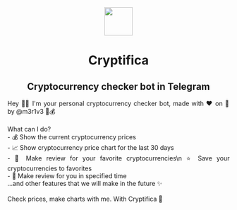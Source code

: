 <div align="center">
    <img src="https://github.com/merive-inc/Cryptifica/blob/main/assets/Cryptifica.svg" width="64">
    <h1 align="center">Cryptifica</h1>
    <h2 align="center">Cryptocurrency checker bot in Telegram</h2>
    <p align="justify">
        Hey 👋🏻 I'm your personal cryptocurrency checker bot, made with ❤ on 🐍 by @m3r1v3 🤖💰<br><br>
        What can I do?<br>
        - 💰 Show the current cryptocurrency prices<br>
        - 📈 Show cryptocurrency price chart for the last 30 days<br>
        - 📝 Make review for your favorite cryptocurrencies\n ⭐ Save your cryptocurrencies to favorites<br>
        - 🔔 Make review for you in specified time<br>
        ...and other features that we will make in the future ✨</i><br><br>
        Check prices, make charts with me. With Cryptifica 🤖
    </p>
</div>